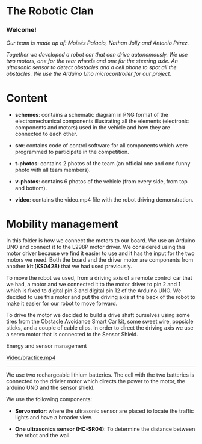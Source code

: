 The Robotic Clan
==
### Welcome! ###

*Our team is made up of: Moisés Palacio, Nathan Jolly and Antonio Pérez.*

*Together we developed a robot car that can drive autonomously. We use two motors, one for the rear wheels and one for the steering axle. An ultrasonic sensor to detect obstacles and a cell phone to spot all the obstacles. We use the Arduino Uno microcontroller for our project.*

Content
==
> 
- **schemes**: contains a schematic diagram in PNG format of the electromechanical components illustrating all the elements (electronic components and motors) used in the vehicle and how they are connected to each other.

- **src**: contains code of control software for all components which were programmed to participate in the competition.

- **t-photos**: contains 2 photos of the team (an official one and one funny photo with all team members).

- **v-photos**: contains 6 photos of the vehicle (from every side, from top and bottom).

- **video**: contains the video.mp4 file with the robot driving demonstration.

Mobility management
==

In this folder is how we connect the motors to our board. We use an Arduino UNO and connect it to the L298P motor driver. We considered using this motor driver because we find it easier to use and it has the input for the two motors we need. Both the board and the driver motor are components from another **kit (KS0428)** that we had used previously.

To move the robot we used, from a driving axis of a remote control car that we had, a motor and we connected it to the motor driver to pin 2 and 1 which is fixed to digital pin 3 and digital pin 12 of the Arduino UNO. We decided to use this motor and put the driving axis at the back of the robot to make it easier for our robot to move forward.

To drive the motor we decided to build a drive shaft ourselves using some tires from the Obstacle Avoidance Smart Car kit, some sweet wire, popsicle sticks, and a couple of cable clips. In order to direct the driving axis we use a servo motor that is connected to the Sensor Shield.

Energy and sensor management

[Video/practice.mp4](https://www.youtube.com/watch?v=11CiMEGIM24)

----

We use two rechargeable lithium batteries. The cell with the two batteries is connected to the drivier motor which directs the power to the motor, the arduino UNO and the sensor shield.

We use the following components:

- **Servomotor**: where the ultrasonic sensor are placed to locate the traffic lights and have a broader view.

- **One ultrasonics sensor (HC-SR04)**: To determine the distance between the robot and the wall.
